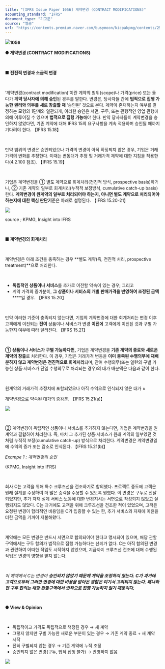 ```yaml
---
title: "[IFRS Issue Paper 1056] 계약변경 (CONTRACT MODIFICATIONS)"
acounting_standard: "IFRS"
document_type: "기고문"
source: "엘곰"
url: "https://contents.premium.naver.com/busymoon/kicpakpmg/contents/250823103049141ai"
---
```

![](https://n2.news.naver.com/l.gif?type=content)**1056**

**● 계약변경 (CONTRACT MODIFICATIONS)**

​

**■ 전진적 변경과 소급적 변경**

**​**

‘계약변경(contract modification)’이란 계약의 범위(scope)나 가격(price) 또는 둘 다가 **계약 당사자에 의해 승인**된 경우를 말한다. 변경은, 당사자들 간에 **법적으로 집행 가능한 권리와 의무를 새로 창출할 때** ‘승인된’ 것으로 본다. 계약이 존재하는지 여부를 결정하는 모형의 1단계와 일관되게, 이러한 승인은 서면, 구두, 또는 관행적인 영업 관행에 의해 이루어질 수 있으며 **법적으로 집행 가능**해야 한다. 만약 당사자들이 계약변경을 승인하지 않았다면, 기존 계약에 대해 IFRS 15의 요구사항을 계속 적용하며 승인될 때까지 기다려야 한다. 【IFRS 15.18】

​

만약 범위의 변경은 승인되었으나 가격의 변경이 아직 확정되지 않은 경우, 기업은 거래가격의 변화를 추정한다. 이때는 변동대가 추정 및 거래가격 제약에 대한 지침을 적용한다(4.2.100 참조). 【IFRS 15.19】

​

기업은 계약변경을 ① 별도 계약으로 회계처리(전진적 방식, prospective basis)하거나, ② 기존 계약의 일부로 회계처리(누적적 보정방식, cumulative catch-up basis)한다. **계약변경이 원계약의 일부로 처리되어야 하는지, 아니면 별도 계약으로 처리되어야 하는지에 대한 핵심 판단기**준은 아래로 설명된다. 【IFRS 15.20-21】

![](https://scs-phinf.pstatic.net/MjAyNTA4MjNfMiAg/MDAxNzU1OTA0MzY3MDQ5.L_0BkUN9RHQYk21-x1HJ9s3jMXoIEgASYnu-3Wh26Usg.kL-a6x2bfe8W14nDSV5lDxRzByfORhs53NLSWe7bUekg.PNG/image.png?type=w800)

source ; KPMG, Insight into IFRS

​

**■ 계약변경의 회계처리**

​

계약변경은 아래 조건을 충족하는 경우 **별도 계약(즉, 전진적 처리, prospective treatment)**으로 처리한다.

​

- **독립적인 상품이나 서비스**를 추가로 이전할 약속이 있는 경우; 그리고
- 계약 가격의 증가분이, **그 상품이나 서비스의 개별 판매가격을 반영하여 조정된 금액****​**일 경우. 【IFRS 15.20】

​

만약 이러한 기준이 충족되지 않는다면, 기업의 계약변경에 대한 회계처리는 변경 이후 고객에게 이전되는 **잔여** 상품이나 서비스가 변경 **이전에** 고객에게 이전된 것과 구별 가능한지 여부에 따라 달라진다. 【IFRS 15.21】

​

**① 상품이나 서비스가 구별 가능하다면,** 기업은 계약변경을 **기존 계약의 종료와 새로운 계약의 창출**로 처리한다. 이 경우, 기업은 거래가격 변동을 **이미 충족된 수행의무에 재배분하지 않고 계약변경은 전진적으로 회계처리**되며, 잔여 수행의무(또는 일련의 구별 가능한 상품·서비스가 단일 수행의무로 처리되는 경우)의 대가 배분액은 다음과 같이 한다.

​

원계약의 거래가격 추정치에 포함되었으나 아직 수익으로 인식되지 않은 대가 ±

계약변경으로 약속된 대가의 증감분. 【IFRS 15.21(a)】

![](https://scs-phinf.pstatic.net/MjAyNTA4MjNfNDEg/MDAxNzU1OTExNjkxODM2.ZtmKis-wVQ0CctoNYWZLaRr5r3Qh_f2Qp_NZ3T_f8Csg.-F-JeMU-aW-DTiKzQuAMcVItQKPCtgk-ojXmUJWGLlIg.PNG/image.png?type=w800)

​

② 계약변경이 독립적인 상품이나 서비스를 추가하지 않는다면, 기업은 계약변경을 원계약과 결합하여 처리한다. 즉, 마치 그 추가된 상품·서비스가 원래 계약의 일부였던 것처럼 누적적 보정(cumulative catch-up) 방식으로 처리한다. 계약변경은 계약변경일에 수익의 증가 또는 감소로 인식된다. 【IFRS 15.21(b)】

*Exampe 1 : 계약변경의 승인*

(KPMG, Insight into IFRS)

​

회사 C는 고객을 위해 특수 크루즈선을 건조하기로 합의했다. 프로젝트 중도에 고객은 원래 설계를 수정하여 더 많은 승객을 수용할 수 있도록 원했다. 이 변경은 구두로 전달되었지만, 추가 자재·설계 서비스·노동에 대한 변경지시는 서면으로 작성되지 않았고 실행되지도 않았다. C는 과거에도 고객을 위해 크루즈선을 건조한 적이 있었으며, 고객은 요청된 변경이 합리적인 비용임을 C가 입증할 수 있는 한, 추가 서비스와 자재에 이윤을 더한 금액을 기꺼이 지불해왔다.

​

계약에는 모든 변경은 반드시 서면으로 합의되어야 한다고 명시되어 있으며, 해당 관할구역에서는 구두 합의가 법적으로 집행 가능하다는 선례가 없다. C는 아직 합의된 변경과 관련하여 어떠한 작업도 시작하지 않았으며, 지금까지 크루즈선 건조에 대해 수행된 작업은 변경의 영향을 받지 않는다.

​

*이 예제에서 C는 변경이* ***승인되지 않았기 때문에 계약을 조정하지 않는다.*** ***C가 과거에 고객으로부터 그러한 변경에 대한 비용을 받아온 경험은 여기서 고려되지 않는다. 왜냐하면 구두 합의는 해당 관할구역에서 법적으로 집행 가능하지 않기 때문이다.***

​

**● View & Opinion**

​

- 독립적이고 가격도 독립적으로 책정된 경우 → 새 계약
- 그렇지 않지만 구별 가능한 새로운 부분이 있는 경우 → 기존 계약 종료 + 새 계약 시작
- 전혀 구별되지 않는 경우 → 기존 계약에 누적 조정
- 승인되지 않은 변경(구두, 법적 집행 불가) → 반영하지 않음

![](https://scs-phinf.pstatic.net/MjAyNTA4MjNfNzcg/MDAxNzU1OTEyNTg0NDAx.Cv3lRBVVmeBoiQdozZtotK90jznA9lYpytmJBqmANM4g.N2x6-BYJbFGatPPIkTdV3Xs1LA8I690NcO6KNSLkIZUg.PNG/image.png?type=w800)

​